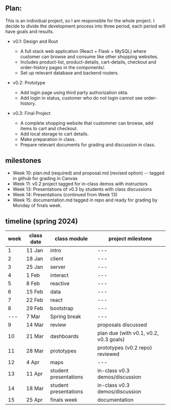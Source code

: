 ## Plan:
This is an individual project, so I am responsible for the whole project. I decide to divide the development process into three period, each period will have goals and results.

* v0.1: Design and Rout
    * A full stack web application (React + Flask + MySQL) where customer can browse and consume like other shopping websites.
    * Includes product-list, product-details, cart-details, checkout and order-history pages in the components/.
    * Set up relevant database and backend routers.

* v0.2: Prototype
    * Add login page using third party authorization okta.
    * Add login in status, customer who do not login cannot see order-history.

* v0.3: Final Project
    * A complete shopping website that custommer can browse, add items to cart and checkout.
    * Add local storage to cart details.
    * Make preparation in class.
    * Prepare relevant documents for grading and discussion in class.

## milestones

* Week 10: plan.md (required) and proposal.md (revised option) -- tagged in github for grading in Canvas
* Week 11: v0.2 project tagged for in-class demos with instructors
* Week 13: Presentations of v0.3 by students with class discussions
* Week 14: Presentations (continued from Week 13)
* Week 15: documentation.md tagged in repo and ready for grading by Monday of finals week.

## timeline (spring 2024)

| week | class date | class module | project milestone |
| ---  | ---    | ---         | --- |
| 1    | 11 Jan | intro       | --- |
| 2    | 18 Jan | client      | --- |
| 3    | 25 Jan | server      | --- |
| 4    |  1 Feb | interact    | --- |
| 5    |  8 Feb | reactive    | --- |
| 6    | 15 Feb | data        | --- |
| 7    | 22 Feb | react       | --- |
| 8    | 29 Feb | bootstrap   | --- |
| ---  |  7 Mar | Spring break| --- |
| 9    | 14 Mar | review      | proposals discussed |
| 10   | 21 Mar | dashboards  | plan due (with v0.1, v0.2, v0.3 goals) |
| 11   | 28 Mar | prototypes  | prototypes (v0.2 repo) reviewed |
| 12   |  4 Apr | maps        | --- |
| 13   | 11 Apr | student presentations | in-class v0.3 demos/discussion |
| 14   | 18 Mar | student presentations | in-class v0.3 demos/discussion |
| 15   | 25 Apr | finals week | documentation |